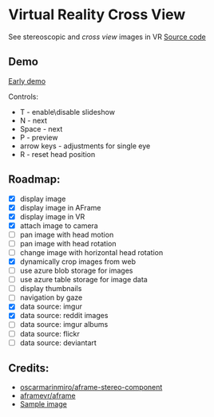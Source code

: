 # Virtual Reality Cross View
See stereoscopic and *cross view* images in VR
[Source code](https://github.com/AmadeusW/vr-stereoscopy/)

## Demo
[Early demo](http://amadeusw.com/vr-stereoscopy/webui/)

Controls:
* T - enable\disable slideshow
* N - next
* Space - next
* P - preview
* arrow keys - adjustments for single eye
* R - reset head position

## Roadmap:
- [x] display image
- [x] display image in AFrame
- [x] display image in VR
- [x] attach image to camera
- [ ] pan image with head motion
- [ ] pan image with head rotation
- [ ] change image with horizontal head rotation
- [x] dynamically crop images from web
- [ ] use azure blob storage for images
- [ ] use azure table storage for image data
- [ ] display thumbnails
- [ ] navigation by gaze
- [x] data source: imgur
- [x] data source: reddit images
- [ ] data source: imgur albums
- [ ] data source: flickr
- [ ] data source: deviantart

## Credits:
- [oscarmarinmiro/aframe-stereo-component](https://github.com/oscarmarinmiro/aframe-stereo-component)
- [aframevr/aframe](https://github.com/aframevr/aframe)
- [Sample image](http://zour.deviantart.com/art/Parish-church-St-Georg-3D-Cross-Eye-HDR-293463757)